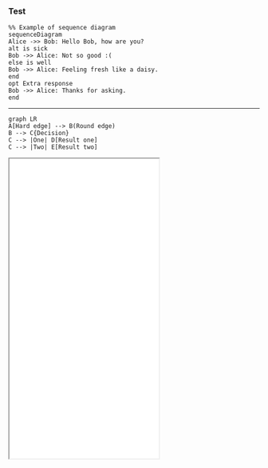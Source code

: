 ### Test

```mermaid
%% Example of sequence diagram
sequenceDiagram
Alice ->> Bob: Hello Bob, how are you?
alt is sick
Bob ->> Alice: Not so good :(
else is well
Bob ->> Alice: Feeling fresh like a daisy.
end
opt Extra response
Bob ->> Alice: Thanks for asking.
end
```

---

```mermaid
graph LR
A[Hard edge] --> B(Round edge)
B --> C{Decision}
C --> |One| D[Result one]
C --> |Two| E[Result two]
```



<iframe src="testHTML1.html" height=600></iframe>



